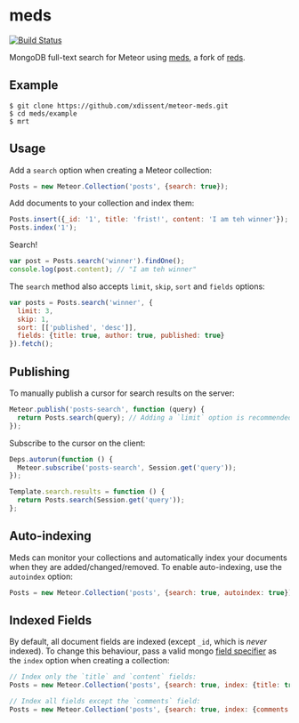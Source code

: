 meds
====

[![Build Status](https://travis-ci.org/xdissent/meteor-meds.svg)](https://travis-ci.org/xdissent/meteor-meds)

MongoDB full-text search for Meteor using
[meds](https://github.com/xdissent/meds), a fork of
[reds](https://github.com/visionmedia/reds).


Example
-------

```console
$ git clone https://github.com/xdissent/meteor-meds.git
$ cd meds/example
$ mrt
```


Usage
-----

Add a `search` option when creating a Meteor collection:

```js
Posts = new Meteor.Collection('posts', {search: true});
```

Add documents to your collection and index them:

```js
Posts.insert({_id: '1', title: 'frist!', content: 'I am teh winner'});
Posts.index('1');
```

Search!

```js
var post = Posts.search('winner').findOne();
console.log(post.content); // "I am teh winner"
```

The `search` method also accepts `limit`, `skip`, `sort` and `fields` options:

```js
var posts = Posts.search('winner', {
  limit: 3,
  skip: 1,
  sort: [['published', 'desc']],
  fields: {title: true, author: true, published: true}
}).fetch();
```


Publishing
----------

To manually publish a cursor for search results on the server:

```js
Meteor.publish('posts-search', function (query) {
  return Posts.search(query); // Adding a `limit` option is recommended.
});
```

Subscribe to the cursor on the client:

```js
Deps.autorun(function () {
  Meteor.subscribe('posts-search', Session.get('query'));
});

Template.search.results = function () {
  return Posts.search(Session.get('query'));
};
```


Auto-indexing
-------------

Meds can monitor your collections and automatically index your documents when
they are added/changed/removed. To enable auto-indexing, use the `autoindex`
option:

```js
Posts = new Meteor.Collection('posts', {search: true, autoindex: true});
```


Indexed Fields
--------------

By default, all document fields are indexed (except `_id`, which is *never* 
indexed). To change this behaviour, pass a valid mongo
[field specifier](https://docs.meteor.com/#fieldspecifiers) as the `index`
option when creating a collection:

```js
// Index only the `title` and `content` fields:
Posts = new Meteor.Collection('posts', {search: true, index: {title: true, content: true}});

// Index all fields except the `comments` field:
Posts = new Meteor.Collection('posts', {search: true, index: {comments: false}});
```
